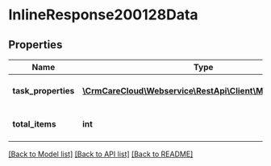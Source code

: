 # InlineResponse200128Data

## Properties
Name | Type | Description | Notes
------------ | ------------- | ------------- | -------------
**task_properties** | [**\CrmCareCloud\Webservice\RestApi\Client\Model\Property[]**](Property.md) | List of all task properties | [optional] 
**total_items** | **int** | Count of all found task properties | [optional] 

[[Back to Model list]](../../README.md#documentation-for-models) [[Back to API list]](../../README.md#documentation-for-api-endpoints) [[Back to README]](../../README.md)

